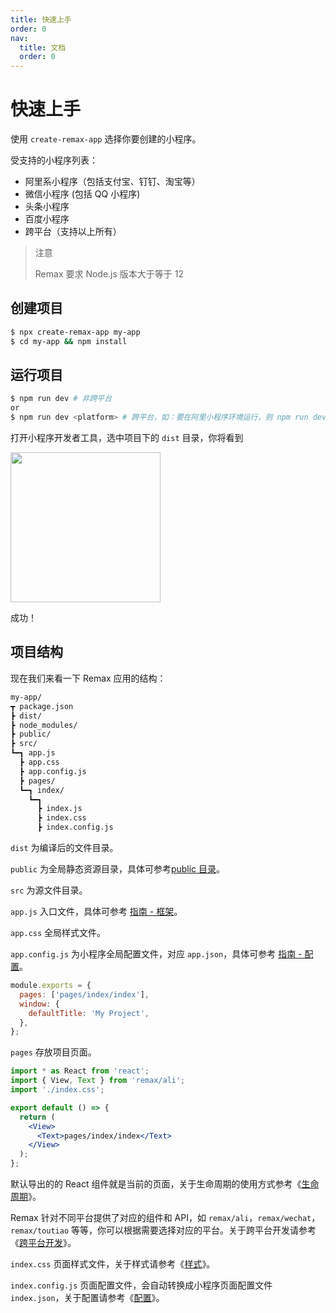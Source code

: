```yaml
---
title: 快速上手
order: 0
nav:
  title: 文档
  order: 0
---
```


# 快速上手

使用 `create-remax-app` 选择你要创建的小程序。

受支持的小程序列表：

- 阿里系小程序（包括支付宝、钉钉、淘宝等）
- 微信小程序 (包括 QQ 小程序)
- 头条小程序
- 百度小程序
- 跨平台（支持以上所有）

> 注意
>
> Remax 要求 Node.js 版本大于等于 12

## 创建项目

```bash
$ npx create-remax-app my-app
$ cd my-app && npm install
```

## 运行项目

```bash
$ npm run dev # 非跨平台
or
$ npm run dev <platform> # 跨平台，如：要在阿里小程序环境运行，则 npm run dev ali
```

打开小程序开发者工具，选中项目下的 `dist` 目录，你将看到

<img src="https://gw.alipayobjects.com/mdn/rms_b5fcc5/afts/img/A*Ig_sQarBrgIAAAAAAAAAAABkARQnAQ" width="240" />

成功！

## 项目结构

现在我们来看一下 Remax 应用的结构：

```bash
my-app/
┳ package.json
┣ dist/
┣ node_modules/
┣ public/
┣ src/
┗━┓ app.js
  ┣ app.css
  ┣ app.config.js
  ┣ pages/
  ┗━┓ index/
    ┗━┓
      ┣ index.js
      ┣ index.css
      ┣ index.config.js
```

`dist` 为编译后的文件目录。

`public` 为全局静态资源目录，具体可参考[public 目录](/basic/public)。

`src` 为源文件目录。

`app.js` 入口文件，具体可参考 [指南 - 框架](/guide/framework)。

`app.css` 全局样式文件。

`app.config.js` 为小程序全局配置文件，对应 `app.json`，具体可参考 [指南 - 配置](/guide/config)。

```js
module.exports = {
  pages: ['pages/index/index'],
  window: {
    defaultTitle: 'My Project',
  },
};
```

`pages` 存放项目页面。

```jsx
import * as React from 'react';
import { View, Text } from 'remax/ali';
import './index.css';

export default () => {
  return (
    <View>
      <Text>pages/index/index</Text>
    </View>
  );
};
```

默认导出的的 React 组件就是当前的页面，关于生命周期的使用方式参考《[生命周期](/guide/framework/app#生命周期)》。

Remax 针对不同平台提供了对应的组件和 API，如 `remax/ali`，`remax/wechat`，`remax/toutiao` 等等，你可以根据需要选择对应的平台。关于跨平台开发请参考《[跨平台开发](/guide/one)》。

`index.css` 页面样式文件，关于样式请参考《[样式](/guide/framework/style)》。

`index.config.js` 页面配置文件，会自动转换成小程序页面配置文件 `index.json`，关于配置请参考《[配置](/guide/config)》。
